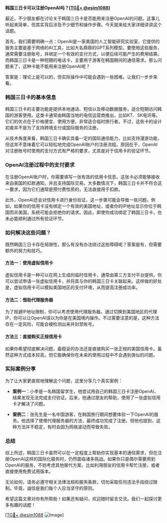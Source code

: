 **韩国三日卡可以注册OpenAI吗？[[TG💪+ @esim1088](https://t.me/s/esim1088)]**

最近，不少朋友都在讨论关于韩国三日卡是否能用来注册OpenAI的问题。这事儿听起来简单，但其实背后涉及不少细节和操作步骤。今天就来给大家详细讲讲这个话题。

首先，我们需要明确一点：OpenAI是一家美国的人工智能研究实验室，它提供的服务主要是基于网络的AI工具，比如大名鼎鼎的GPT系列模型。要使用这些服务，通常需要注册账号，并绑定一个有效的支付方式，以便后续可能产生的费用结算。而韩国三日卡是一种短期的电话卡，主要用于游客在韩国期间的通信需求。那么问题来了，这种卡能不能用来注册OpenAI呢？

答案是：理论上是可以的，但实际操作中可能会遇到一些困难。让我们一步步来看。

### 韩国三日卡的基本信息

韩国三日卡的主要功能是提供本地通话、短信以及移动数据服务，适合短期访问韩国的游客使用。这类卡通常由韩国当地的电信运营商推出，比如KT、SK电讯等。它们的优点在于价格便宜、使用方便，非常适合临时旅行者。不过，这些卡的设计初衷并不是为了支持跨境支付或国际服务的注册。

从技术角度来看，韩国三日卡确实具备一定的国际通信能力，比如支持漫游功能，但这并不意味着它可以轻松地完成OpenAI账户的注册流程。原因在于，OpenAI对注册账号时使用的支付方式有严格的要求，尤其是对于信用卡的验证环节。

### OpenAI注册过程中的支付要求

在注册OpenAI账户时，你需要填写一张有效的信用卡信息。这张卡必须能够接收来自美国的扣款通知，并且支持国际交易。大多数情况下，韩国三日卡并不符合这一要求，因为它们通常是预付费性质的，无法直接用于扣款。

此外，OpenAI还会对信用卡进行身份验证，这一步骤可能会导致一些问题。例如，如果你的信用卡没有绑定一个有效的美国地址，或者你的IP地址显示你位于韩国而非美国，系统可能会拒绝你的请求。因此，即使你成功绑定了韩国三日卡，也未必能顺利通过所有验证环节。

### 如何解决这些问题？

既然韩国三日卡存在局限性，那么有没有办法绕过这些障碍呢？答案是有，但需要额外的努力和技巧。

#### 方法一：使用虚拟信用卡
虚拟信用卡是一种可以在网上生成的临时信用卡，通常由第三方支付平台提供。你可以尝试申请一张虚拟信用卡，并将其与你的韩国三日卡关联起来。这样做的好处是，虚拟信用卡可以模拟美国地区的支付环境，从而提高注册成功率。

#### 方法二：借助代理服务器
为了规避IP地址限制，你可以考虑使用代理服务器。通过切换到美国地区的代理IP，你可以让OpenAI误以为你是在美国境内操作。不过需要注意的是，这种方法存在一定风险，可能会被检测出来并封禁账号。

#### 方法三：直接购买正规信用卡
如果你希望彻底解决问题，最稳妥的办法还是直接购买一张正规的美国信用卡。虽然这种方式成本较高，但它能确保你在未来的使用过程中不会遇到类似的问题。

### 实际案例分享

为了让大家更直观地理解这个问题，这里分享几个真实案例：

- **案例一**：小李是一名韩国留学生，他尝试用自己的韩国三日卡注册OpenAI，结果发现无法完成支付验证。后来，他通过朋友的帮助，使用了一张虚拟信用卡才解决了问题。
  
- **案例二**：张先生是一名中国游客，在韩国旅行期间想要体验一下OpenAI的服务。他选择了使用代理服务器的方法，最终成功完成了注册。但他也提到，这种方法并不稳定，有时会因为网络波动而导致失败。

### 总结

综上所述，韩国三日卡虽然可以在一定程度上帮助你实现基本的通信需求，但在注册OpenAI这样的国际化服务时，仍然面临诸多挑战。如果你只是偶尔需要用到OpenAI的服务，不妨考虑其他替代方案，比如利用朋友的信用卡帮忙注册，或者直接使用免费试用版本。

无论如何，请务必遵守相关法律法规和服务条款，切勿采取任何违法手段绕过限制。毕竟，诚信是我们每个人应当坚守的原则。

希望这篇文章对你有所帮助！如果还有疑问，欢迎随时留言交流。我们一起探讨更多有趣的话题！

[[TG💪+ @esim1088](https://t.me/s/esim1088) ![Image](https://i.postimg.cc/4NQfJmqS/Snipaste-2025-05-13-00-14-12.png)]